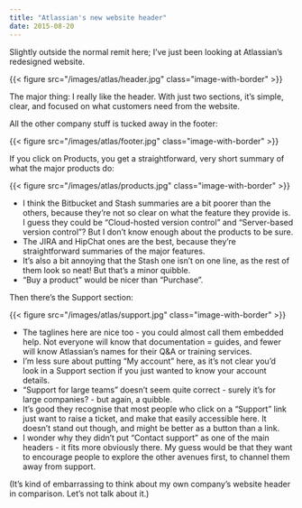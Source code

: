 ```yaml
---
title: "Atlassian's new website header"
date: 2015-08-20
---
```


Slightly outside the normal remit here; I’ve just been looking at Atlassian’s redesigned website.

{{< figure src="/images/atlas/header.jpg" class="image-with-border" >}}

The major thing: I really like the header. With just two sections, it’s simple, clear, and focused on what customers need from the website.

All the other company stuff is tucked away in the footer:

{{< figure src="/images/atlas/footer.jpg" class="image-with-border" >}}

If you click on Products, you get a straightforward, very short summary of what the major products do:

{{< figure src="/images/atlas/products.jpg" class="image-with-border" >}}

- I think the Bitbucket and Stash summaries are a bit poorer than the others, because they’re not so clear on what the feature they provide is. I guess they could be “Cloud-hosted version control” and “Server-based version control”? But I don’t know enough about the products to be sure. 
- The JIRA and HipChat ones are the best, because they’re straightforward summaries of the major features.
- It’s also a bit annoying that the Stash one isn’t on one line, as the rest of them look so neat! But that’s a minor quibble.
- “Buy a product” would be nicer than “Purchase”.

Then there’s the Support section:

{{< figure src="/images/atlas/support.jpg" class="image-with-border" >}}

- The taglines here are nice too - you could almost call them embedded help. Not everyone will know that documentation = guides, and fewer will know Atlassian’s names for their Q&A or training services.
- I’m less sure about putting “My account” here, as it’s not clear you’d look in a Support section if you just wanted to know your account details. 
- “Support for large teams” doesn’t seem quite correct - surely it’s for large companies? - but again, a quibble. 
- It’s good they recognise that most people who click on a “Support” link just want to raise a ticket, and make that easily accessible here. It doesn’t stand out though, and might be better as a button than a link. 
- I wonder why they didn’t put “Contact support” as one of the main headers - it fits more obviously there. My guess would be that they want to encourage people to explore the other avenues first, to channel them away from support. 

(It’s kind of embarrassing to think about my own company’s website header in comparison. Let’s not talk about it.)

<!-- https://uiwriting.tumblr.com/post/127162051539/atlassian-websites-new-header -->

